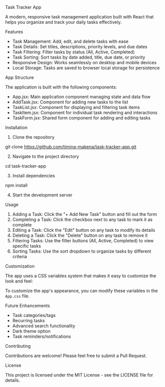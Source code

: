  Task Tracker App

A modern, responsive task management application built with React that helps you organize and track your daily tasks effectively.

   Features

- Task Management: Add, edit, and delete tasks with ease
- Task Details: Set titles, descriptions, priority levels, and due dates
- Task Filtering: Filter tasks by status (All, Active, Completed)
- Task Sorting: Sort tasks by date added, title, due date, or priority
- Responsive Design: Works seamlessly on desktop and mobile devices
- Local Storage: Tasks are saved to browser local storage for persistence

 App Structure

The application is built with the following components:

- App.jsx: Main application component managing state and data flow
- AddTask.jsx: Component for adding new tasks to the list
- TaskList.jsx: Component for displaying and filtering task items
- TaskItem.jsx: Component for individual task rendering and interactions
- TaskForm.jsx: Shared form component for adding and editing tasks

 Installation

1. Clone the repository

git clone https://github.com/timina-makena/task-tracker-app.git


2. Navigate to the project directory

cd task-tracker-app


3. Install dependencies

npm install


4. Start the development server



 Usage

1. Adding a Task: Click the "+ Add New Task" button and fill out the form
2. Completing a Task: Click the checkbox next to any task to mark it as complete
3. Editing a Task: Click the "Edit" button on any task to modify its details
4. Deleting a Task: Click the "Delete" button on any task to remove it
5. Filtering Tasks: Use the filter buttons (All, Active, Completed) to view specific tasks
6. Sorting Tasks: Use the sort dropdown to organize tasks by different criteria

 Customization

The app uses a CSS variables system that makes it easy to customize the look and feel:

To customize the app's appearance, you can modify these variables in the `App.css` file.

 Future Enhancements

- Task categories/tags
- Recurring tasks
- Advanced search functionality
- Dark theme option
- Task reminders/notifications

 Contributing

Contributions are welcome! Please feel free to submit a Pull Request.

 License

This project is licensed under the MIT License - see the LICENSE file for details.
